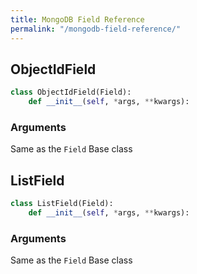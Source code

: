 ```yaml
---
title: MongoDB Field Reference
permalink: "/mongodb-field-reference/"
---
```


## ObjectIdField

```python
class ObjectIdField(Field):
    def __init__(self, *args, **kwargs):
```

### Arguments

Same as the `Field` Base class

## ListField

```python
class ListField(Field):
    def __init__(self, *args, **kwargs):
```

### Arguments

Same as the `Field` Base class




